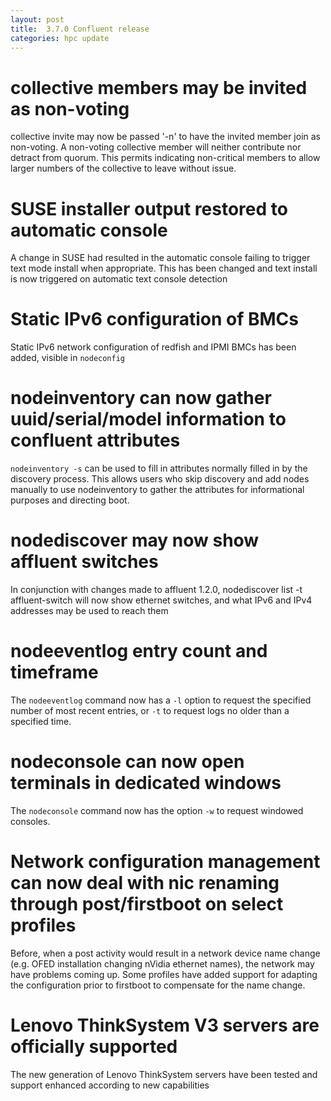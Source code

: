 ```yaml
---
layout: post
title:  3.7.0 Confluent release
categories: hpc update
---
```


# collective members may be invited as non-voting

collective invite may now be passed '-n' to have the invited member join
as non-voting.  A non-voting collective member will neither contribute nor detract
from quorum.  This permits indicating non-critical members to allow larger
numbers of the collective to leave without issue.


# SUSE installer output restored to automatic console

A change in SUSE had resulted in the automatic console failing to trigger
text mode install when appropriate.  This has been changed and text install
is now triggered on automatic text console detection

# Static IPv6 configuration of BMCs

Static IPv6 network configuration of redfish and IPMI BMCs has been added,
visible in `nodeconfig`

# nodeinventory can now gather uuid/serial/model information to confluent attributes

`nodeinventory -s` can be used to fill in attributes normally filled in by the discovery
process.  This allows users who skip discovery and add nodes manually to use nodeinventory
to gather the attributes for informational purposes and directing boot.

# nodediscover may now show affluent switches

In conjunction with changes made to affluent 1.2.0, nodediscover list -t affluent-switch
will now show ethernet switches, and what IPv6 and IPv4 addresses may be used to reach them

# nodeeventlog entry count and timeframe

The `nodeeventlog` command now has a `-l` option to request the specified number of most
recent entries, or `-t` to request logs no older than a specified time.

# nodeconsole can now open terminals in dedicated windows

The `nodeconsole` command now has the option `-w` to request windowed consoles.

# Network configuration management can now deal with nic renaming through post/firstboot on select profiles

Before, when a post activity would result in a network device name change (e.g. OFED installation
changing nVidia ethernet names), the network may have problems coming up.  Some profiles have added
support for adapting the configuration prior to firstboot to compensate for the name change.

# Lenovo ThinkSystem V3 servers are officially supported

The new generation of Lenovo ThinkSystem servers have been tested and support enhanced
according to new capabilities



